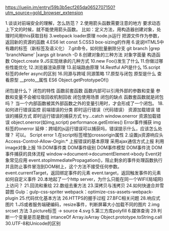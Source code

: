 https://juejin.im/entry/59b3b5ecf265da0652707150?utm_source=gold_browser_extension

1.谈谈对前端安全的理解，怎么防范？
2.使用箭头函数需要注意的地方
要求动态上下文的时候，就不能使用箭头函数。
比如：定义方法，用构造器创建对象，处理时间用this获取目标
3.webpack loader原理
node.js运行
把源文件作为参数，返回新的资源的函数
4.ES6 let const
5.CSS3 box-sizing的作用
6.说说HTML5中有趣的标签（新标签及语义化）
7.git命令，如何批量删除分支
git branch |grep 'branchName' |xargs git branch -D
8.创建对象的三种方法
对象字面量
构造函数
Object.create
9.JS实现继承的几种方式
10.new Foo()发生了什么
11.你做过哪些性能优化
12.浏览器渲染原理
13.前端路由原理
14.Restful API是什么
15.script标签的defer async的区别
16.同源与跨域
同源策略
17.原型与闭包
原型是什么
查看原型
   __proto__属性
   ES6 Object.getPrototypeOf()

闭包是什么？
闭包的特性
  函数前套函数
  函数内部可以引用外部的参数和变量
  参数和变量不会被垃圾回收机制回收
闭包使用场景
闭包的缺点
函数套函数就是闭包吗？
   当一个内部函数被其外部函数之外的变量引用时，才会形成了一个闭包。
18.如何进行错误监控
前端错误的分类
   即时运行错误（代码错误）
   资源加载错误
错误的捕获方式
  即时运行错误的捕获方式
  try...catch
  window.onerror
资源加载错误
  object.onerror(如img,script)
  performance.getEntries()
  Error事件捕获  img标签的onerror
延伸：跨域的js运行错误可以捕获吗，错误提示什么，应该怎么处理？
    可以。
    Script error
    1.在script标签增加crossorigin属性
    2.设置js资源响应头Access-Control-Allow-Orgin:*
上报错误的基本原理
  采用ajax通信方式上报
  利用image对象上报
19.DOM事件类
DOM事件级别
DOM事件模型
DOM事件流
DOM事件捕获的具体流程 window->document->documentElement->body
Event对象常见应用
        event.stopImmediatePropagation()，阻止剩余的事件处理函数执行并且防止事件冒泡到DOM树上，这个方法不接受任何参数。
        event.currentTarget，返回绑定事件的元素
        event.target，返回触发事件的元素
如何自定义事件
20.本地起了一个http server，为什么只能在同一个WIFI(局域网)上访问？
21.回流和重绘
22.数组去重方法
23.深拷贝与浅拷贝
24.如何快速合并雪碧图
Gulp：gulp-css-spriter
webpack：optimize-css-assets-webpack-plugin
25.代码优化基本方法
26.HTTPS的握手过程
27.BFC相关问题
28.响应式图片
    1.JS或者服务端硬编码，resize事件，判断屏幕大小加载不同的图片
    2.img srcset 方法
    3.picture标签 -> source
    4.svg
    5.第三方库polyfill
    6.媒体查询
29.判断一个变量是否是数组
intanceOf
Array.isArray
Object.prototype.toString.call
30.UTF-8和Unicode的区别